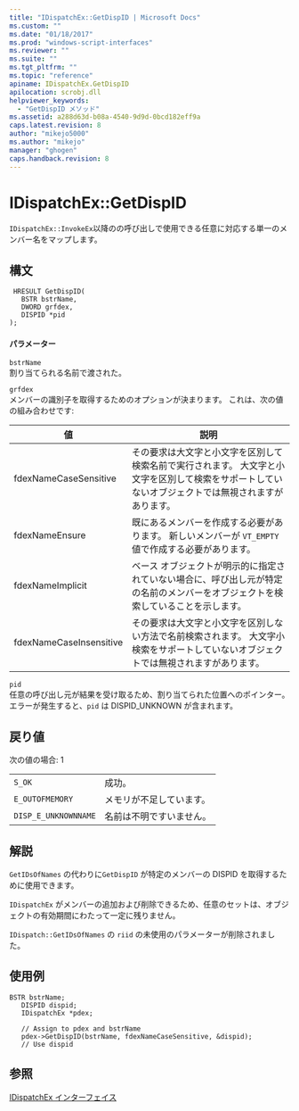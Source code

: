 ```yaml
---
title: "IDispatchEx::GetDispID | Microsoft Docs"
ms.custom: ""
ms.date: "01/18/2017"
ms.prod: "windows-script-interfaces"
ms.reviewer: ""
ms.suite: ""
ms.tgt_pltfrm: ""
ms.topic: "reference"
apiname: IDispatchEx.GetDispID
apilocation: scrobj.dll
helpviewer_keywords: 
  - "GetDispID メソッド"
ms.assetid: a288d63d-b08a-4540-9d9d-0bcd182eff9a
caps.latest.revision: 8
author: "mikejo5000"
ms.author: "mikejo"
manager: "ghogen"
caps.handback.revision: 8
---
```

# IDispatchEx::GetDispID
`IDispatchEx::InvokeEx`以降のの呼び出しで使用できる任意に対応する単一のメンバー名をマップします。  
  
## 構文  
  
```  
 HRESULT GetDispID(  
   BSTR bstrName,  
   DWORD grfdex,  
   DISPID *pid  
);  
```  
  
#### パラメーター  
 `bstrName`  
 割り当てられる名前で渡された。  
  
 `grfdex`  
 メンバーの識別子を取得するためのオプションが決まります。  これは、次の値の組み合わせです:  
  
|値|説明|  
|-------|--------|  
|fdexNameCaseSensitive|その要求は大文字と小文字を区別して検索名前で実行されます。  大文字と小文字を区別して検索をサポートしていないオブジェクトでは無視されますがあります。|  
|fdexNameEnsure|既にあるメンバーを作成する必要があります。  新しいメンバーが `VT_EMPTY`値で作成する必要があります。|  
|fdexNameImplicit|ベース オブジェクトが明示的に指定されていない場合に、呼び出し元が特定の名前のメンバーをオブジェクトを検索していることを示します。|  
|fdexNameCaseInsensitive|その要求は大文字と小文字を区別しない方法で名前検索されます。  大文字小検索をサポートしていないオブジェクトでは無視されますがあります。|  
  
 `pid`  
 任意の呼び出し元が結果を受け取るため、割り当てられた位置へのポインター。  エラーが発生すると、`pid` は DISPID\_UNKNOWN が含まれます。  
  
## 戻り値  
 次の値の場合: 1  
  
|||  
|-|-|  
|`S_OK`|成功。|  
|`E_OUTOFMEMORY`|メモリが不足しています。|  
|`DISP_E_UNKNOWNNAME`|名前は不明ですいません。|  
  
## 解説  
 `GetIDsOfNames` の代わりに`GetDispID` が特定のメンバーの DISPID を取得するために使用できます。  
  
 `IDispatchEx` がメンバーの追加および削除できるため、任意のセットは、オブジェクトの有効期間にわたって一定に残りません。  
  
 `IDispatch::GetIDsOfNames` の `riid` の未使用のパラメーターが削除されました。  
  
## 使用例  
  
```  
BSTR bstrName;  
   DISPID dispid;  
   IDispatchEx *pdex;   
  
   // Assign to pdex and bstrName  
   pdex->GetDispID(bstrName, fdexNameCaseSensitive, &dispid);  
   // Use dispid  
```  
  
## 参照  
 [IDispatchEx インターフェイス](../../winscript/reference/idispatchex-interface.md)